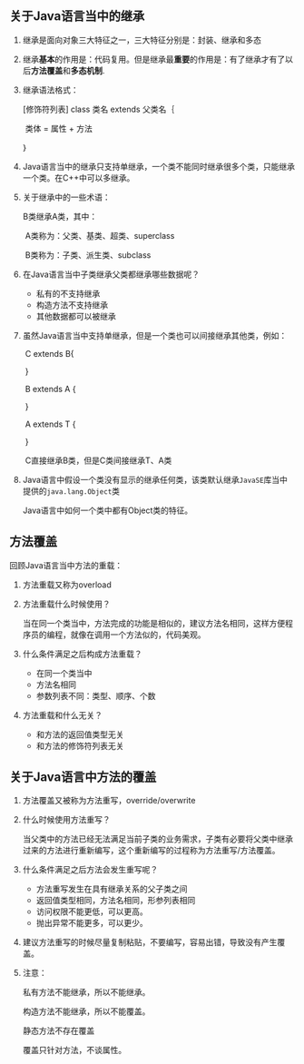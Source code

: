 ## 关于Java语言当中的继承

1. 继承是面向对象三大特征之一，三大特征分别是：封装、继承和多态

2. 继承**基本**的作用是：代码复用。但是继承最**重要**的作用是：有了继承才有了以后**方法覆盖**和**多态机制**.

3. 继承语法格式：

   [修饰符列表] class 类名 extends 父类名｛

   ​		类体 = 属性 + 方法

   ｝

4. Java语言当中的继承只支持单继承，一个类不能同时继承很多个类，只能继承一个类。在C++中可以多继承。

5. 关于继承中的一些术语：

   B类继承A类，其中：

   ​			A类称为：父类、基类、超类、superclass

   ​			B类称为：子类、派生类、subclass

6. 在Java语言当中子类继承父类都继承哪些数据呢？

   - 私有的不支持继承
   - 构造方法不支持继承
   - 其他数据都可以被继承

7. 虽然Java语言当中支持单继承，但是一个类也可以间接继承其他类，例如：

   ​	C extends B{

   ​	}

   ​	B extends A {

   ​	}

   ​	A extends T {

   ​	}

   ​	C直接继承B类，但是C类间接继承T、A类

8. Java语言中假设一个类没有显示的继承任何类，该类默认继承`JavaSE`库当中提供的`java.lang.Object`类

   Java语言中如何一个类中都有Object类的特征。

## 方法覆盖

回顾Java语言当中方法的重载：

1. 方法重载又称为overload

2. 方法重载什么时候使用？

   当在同一个类当中，方法完成的功能是相似的，建议方法名相同，这样方便程序员的编程，就像在调用一个方法似的，代码美观。

3. 什么条件满足之后构成方法重载？

   - 在同一个类当中
   - 方法名相同
   - 参数列表不同：类型、顺序、个数

4. 方法重载和什么无关？

   - 和方法的返回值类型无关
   - 和方法的修饰符列表无关

## 关于Java语言中方法的覆盖

1. 方法覆盖又被称为方法重写，override/overwrite

2. 什么时候使用方法重写？

   当父类中的方法已经无法满足当前子类的业务需求，子类有必要将父类中继承过来的方法进行重新编写，这个重新编写的过程称为方法重写/方法覆盖。

3. 什么条件满足之后方法会发生重写呢？

   - 方法重写发生在具有继承关系的父子类之间
   - 返回值类型相同，方法名相同，形参列表相同
   - 访问权限不能更低，可以更高。
   - 抛出异常不能更多，可以更少。

4. 建议方法重写的时候尽量复制粘贴，不要编写，容易出错，导致没有产生覆盖。

5. 注意：

   私有方法不能继承，所以不能继承。

   构造方法不能继承，所以不能覆盖。

   静态方法不存在覆盖

   覆盖只针对方法，不谈属性。

   

